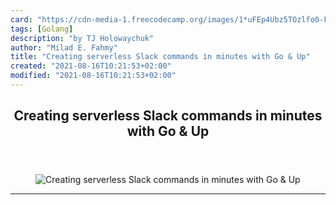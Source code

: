 ```yaml
---
card: "https://cdn-media-1.freecodecamp.org/images/1*uFEp4Ubz5TOzlfo0-FE5Qw.png"
tags: [Golang]
description: "by TJ Holowaychuk"
author: "Milad E. Fahmy"
title: "Creating serverless Slack commands in minutes with Go & Up"
created: "2021-08-16T10:21:53+02:00"
modified: "2021-08-16T10:21:53+02:00"
---
```

<div class="site-wrapper">
<main id="site-main" class="site-main outer">
<div class="inner">
<article class="post-full post tag-golang tag-serverless tag-slack tag-productivity tag-web-development ">
<header class="post-full-header">
<h1 class="post-full-title">Creating serverless Slack commands in minutes with Go &amp; Up</h1>
</header>
<figure class="post-full-image">
<picture>
<source media="(max-width: 700px)" sizes="1px" srcset="data:image/gif;base64,R0lGODlhAQABAIAAAAAAAP///yH5BAEAAAAALAAAAAABAAEAAAIBRAA7 1w">
<source media="(min-width: 701px)" sizes="(max-width: 800px) 400px,
(max-width: 1170px) 700px,
1400px" srcset="https://cdn-media-1.freecodecamp.org/images/1*uFEp4Ubz5TOzlfo0-FE5Qw.png 300w,
https://cdn-media-1.freecodecamp.org/images/1*uFEp4Ubz5TOzlfo0-FE5Qw.png 600w,
https://cdn-media-1.freecodecamp.org/images/1*uFEp4Ubz5TOzlfo0-FE5Qw.png 1000w,
https://cdn-media-1.freecodecamp.org/images/1*uFEp4Ubz5TOzlfo0-FE5Qw.png 2000w">
<img onerror="this.style.display='none'" src="https://cdn-media-1.freecodecamp.org/images/1*uFEp4Ubz5TOzlfo0-FE5Qw.png" alt="Creating serverless Slack commands in minutes with Go &amp; Up">
</picture>
</figure>
<section class="post-full-content">
<div class="post-content medium-migrated-article">
</div>
<hr>
</section>
</article>
</div>
</main>
</div>
<!-- Google Tag Manager (noscript) -->
<!-- End Google Tag Manager (noscript) -->
